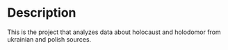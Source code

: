 # Description

This is the project that analyzes data about holocaust and holodomor from ukrainian and polish sources.
